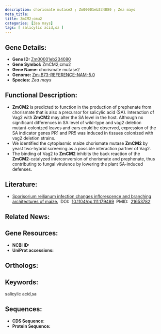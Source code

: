 ```yaml
---
description: chorismate mutase2 ; Zm00001eb234080 ; Zea mays
meta_title:
title: ZmCM2;cmu2
categories: [Zea mays]
tags: [ salicylic acid,sa ]
---
```


## Gene Details:
- **Gene ID:**	[Zm00001eb234080]()
- **Gene Symbol:** ZmCM2;cmu2
- **Gene Name:** chorismate mutase2
- **Genome:** [Zm-B73-REFERENCE-NAM-5.0]()
- **Species:** *Zea mays*

## Functional Description:
   - **ZmCM2** is predicted to function in the production of prephenate from chorismate that is also a precursor for salicylic acid (SA). Interaction of Vag2 with **ZmCM2** may alter the SA level in the host. Although no significant differences in SA level of wild-type and vag2 deletion mutant-colonized leaves and ears could be observed, expression of the SA indicator genes PR1 and PR5 was induced in tissues colonized with vag2 deletion strains.
   - We identified the cytoplasmic maize chorismate mutase **ZmCM2** by yeast two-hybrid screening as a possible interaction partner of Vag2.
   - The binding of Vag2 to **ZmCM2** inhibits the back reaction of the **ZmCM2**-catalyzed interconversion of chorismate and prephenate, thus contributing to fungal virulence by lowering the plant SA-induced defenses.

## Literature:
   - [Sporisorium reilianum infection changes inflorescence and branching architectures of maize.]( https://www.mse.rwth-aachen.de/cms/MSE/Forschung/Publikationen/~ifmz/Details/?file=479017&lidx=1)&nbsp;&nbsp;DOI:&nbsp;&nbsp;[10.1104/pp.111.179499](https://www.mse.rwth-aachen.de/cms/MSE/Forschung/Publikationen/~ifmz/Details/?file=479017&lidx=1)&nbsp;&nbsp;PMID:&nbsp;&nbsp;[21653782](https://pubmed.ncbi.nlm.nih.gov/21653782/)

## Related News:

## Gene Resources:
- **NCBI ID:** [](https://www.ncbi.nlm.nih.gov/gene/?term=)
- **UniProt accessions:** [](https://www.uniprot.org/uniprotkb//entry)

## Orthologs:

## Keywords:
salicylic acid,sa

## Sequences:
- **CDS Sequence:**
- **Protein Sequence:**
